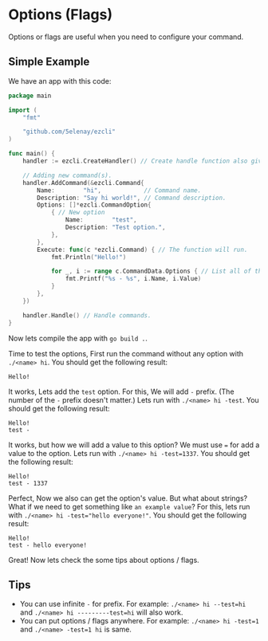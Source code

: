 # Options (Flags)

Options or flags are useful when you need to configure your command.

## Simple Example

We have an app with this code:

```go
package main

import (
    "fmt"

    "github.com/5elenay/ezcli"
)

func main() {
    handler := ezcli.CreateHandler() // Create handle function also gives built-in help command. So you dont need to write a help command yourself.

    // Adding new command(s).
    handler.AddCommand(&ezcli.Command{
        Name:        "hi",            // Command name.
        Description: "Say hi world!", // Command description.
        Options: []*ezcli.CommandOption{
            { // New option
                Name:        "test",
                Description: "Test option.",
            },
        },
        Execute: func(c *ezcli.Command) { // The function will run.
            fmt.Println("Hello!")

            for _, i := range c.CommandData.Options { // List all of the Options with values.
                fmt.Printf("%s - %s", i.Name, i.Value)
            }
        },
    })

    handler.Handle() // Handle commands.
}
```

Now lets compile the app with `go build .`.

Time to test the options, First run the command without any option with `./<name> hi`. You should get the following result:

```
Hello!
```

It works, Lets add the `test` option. For this, We will add `-` prefix. (The number of the `-` prefix doesn't matter.) Lets run with `./<name> hi -test`. You should get the following result:

```
Hello!
test -
```

It works, but how we will add a value to this option? We must use `=` for add a value to the option. Lets run with `./<name> hi -test=1337`. You should get the following result:

```
Hello!
test - 1337
```

Perfect, Now we also can get the option's value. But what about strings? What if we need to get something like `an example value`? For this, lets run with `./<name> hi -test="hello everyone!"`. You should get the following result:

```
Hello!
test - hello everyone!
```

Great! Now lets check the some tips about options / flags.

## Tips

- You can use infinite `-` for prefix. For example: `./<name> hi --test=hi` and `./<name> hi ---------test=hi` will also work.
- You can put options / flags anywhere. For example: `./<name> hi -test=1` and `./<name> -test=1 hi` is same.
